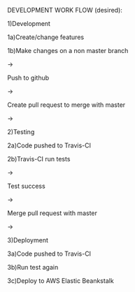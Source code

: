 DEVELOPMENT WORK FLOW (desired):

1)Development

  1a)Create/change features
  
  1b)Make changes on a non master branch
  
->

Push to github

->

Create pull request to merge with master

->

2)Testing

  2a)Code pushed to Travis-CI
  
  2b)Travis-CI run tests
  
->

Test success

->

Merge pull request with master

->

3)Deployment

  3a)Code pushed to Travis-CI
  
  3b)Run test again
  
  3c)Deploy to AWS Elastic Beankstalk  
